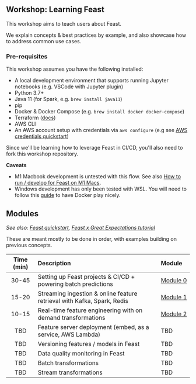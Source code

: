 ## Workshop: Learning Feast 

This workshop aims to teach users about Feast.

We explain concepts & best practices by example, and also showcase how to address common use cases.

### Pre-requisites
This workshop assumes you have the following installed:
- A local development environment that supports running Jupyter notebooks (e.g. VSCode with Jupyter plugin)
- Python 3.7+
- Java 11 (for Spark, e.g. `brew install java11`)
- pip
- Docker & Docker Compose (e.g. `brew install docker docker-compose`)
- Terraform ([docs](https://learn.hashicorp.com/tutorials/terraform/install-cli#install-terraform))
- AWS CLI
- An AWS account setup with credentials via `aws configure` (e.g see [AWS credentials quickstart](https://docs.aws.amazon.com/cli/latest/userguide/cli-configure-quickstart.html#cli-configure-quickstart-creds))

Since we'll be learning how to leverage Feast in CI/CD, you'll also need to fork this workshop repository.

**Caveats** 
- M1 Macbook development is untested with this flow. See also [How to run / develop for Feast on M1 Macs](https://github.com/feast-dev/feast/issues/2105).
- Windows development has only been tested with WSL. You will need to follow this [guide](https://docs.docker.com/desktop/windows/wsl/) to have Docker play nicely.

## Modules
*See also: [Feast quickstart](https://docs.feast.dev/getting-started/quickstart), [Feast x Great Expectations tutorial](https://docs.feast.dev/tutorials/validating-historical-features)*

These are meant mostly to be done in order, with examples building on previous concepts.

| Time (min) | Description                                                             | Module&nbsp;&nbsp;&nbsp;                                                   |
| :--------: | :---------------------------------------------------------------------- | :------------------------------------------------------------------------- |
|   30-45    | Setting up Feast projects & CI/CD + powering batch predictions          | [Module 0](https://github.com/feast-dev/feast-workshop/tree/main/module_0) |
|   15-20    | Streaming ingestion & online feature retrieval with Kafka, Spark, Redis | [Module 1](https://github.com/feast-dev/feast-workshop/tree/main/module_1) |
|   10-15    | Real-time feature engineering with on demand transformations            | [Module 2](https://github.com/feast-dev/feast-workshop/tree/main/module_2) |
|    TBD     | Feature server deployment (embed, as a service, AWS Lambda)             | TBD                                                                        |
|    TBD     | Versioning features / models in Feast                                   | TBD                                                                        |
|    TBD     | Data quality monitoring in Feast                                        | TBD                                                                        |
|    TBD     | Batch transformations                                                   | TBD                                                                        |
|    TBD     | Stream transformations                                                  | TBD                                                                        |